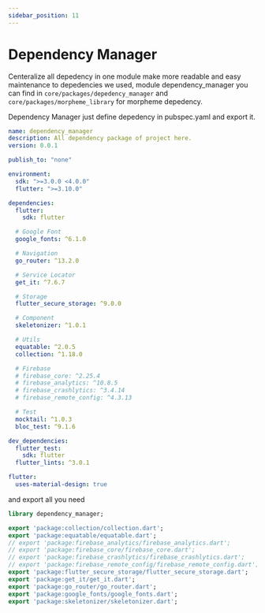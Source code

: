 ```yaml
---
sidebar_position: 11
---
```


# Dependency Manager

Centeralize all depedency in one module make more readable and easy maintenance to depedencies we used, module dependency_manager you can find in `core/packages/depedency_manager` and `core/packages/morpheme_library` for morpheme depedency.

Dependency Manager just define depedency in pubspec.yaml and export it.

```yaml title="core/packages/depedency_manager/pubspec.yaml"
name: dependency_manager
description: All dependency package of project here.
version: 0.0.1

publish_to: "none"

environment:
  sdk: ">=3.0.0 <4.0.0"
  flutter: ">=3.10.0"

dependencies:
  flutter:
    sdk: flutter

  # Google Font
  google_fonts: ^6.1.0

  # Navigation
  go_router: ^13.2.0

  # Service Locator
  get_it: ^7.6.7

  # Storage
  flutter_secure_storage: ^9.0.0

  # Component
  skeletonizer: ^1.0.1

  # Utils
  equatable: ^2.0.5
  collection: ^1.18.0

  # Firebase
  # firebase_core: ^2.25.4
  # firebase_analytics: ^10.8.5
  # firebase_crashlytics: ^3.4.14
  # firebase_remote_config: ^4.3.13

  # Test
  mocktail: ^1.0.3
  bloc_test: ^9.1.6

dev_dependencies:
  flutter_test:
    sdk: flutter
  flutter_lints: ^3.0.1

flutter:
  uses-material-design: true
```

and export all you need

```dart title="core/packages/dependency_manager/lib/dependency_manager.dart"
library dependency_manager;

export 'package:collection/collection.dart';
export 'package:equatable/equatable.dart';
// export 'package:firebase_analytics/firebase_analytics.dart';
// export 'package:firebase_core/firebase_core.dart';
// export 'package:firebase_crashlytics/firebase_crashlytics.dart';
// export 'package:firebase_remote_config/firebase_remote_config.dart';
export 'package:flutter_secure_storage/flutter_secure_storage.dart';
export 'package:get_it/get_it.dart';
export 'package:go_router/go_router.dart';
export 'package:google_fonts/google_fonts.dart';
export 'package:skeletonizer/skeletonizer.dart';

```
